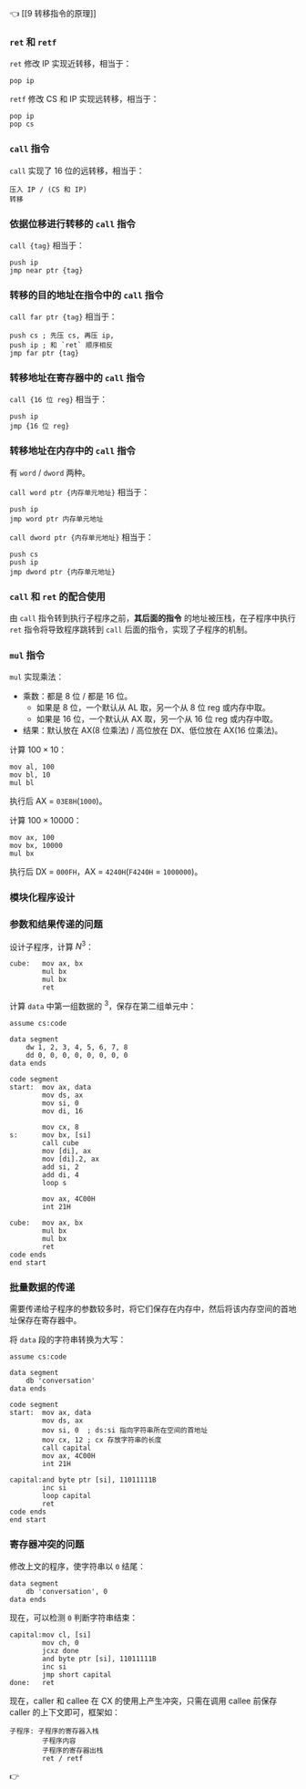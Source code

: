 👈 [[9 转移指令的原理]]

### `ret` 和 `retf`

`ret` 修改 IP 实现近转移，相当于：

```asmatmel
pop ip
```

`retf` 修改 CS 和 IP 实现远转移，相当于：

```asmatmel
pop ip
pop cs
```

### `call` 指令

`call` 实现了 $16$ 位的远转移，相当于：

```text
压入 IP / (CS 和 IP)
转移
```

### 依据位移进行转移的 `call` 指令

`call {tag}` 相当于：

```asmatmel
push ip
jmp near ptr {tag}
```

### 转移的目的地址在指令中的 `call` 指令

`call far ptr {tag}` 相当于：

```asmatmel
push cs ; 先压 cs, 再压 ip,
push ip ; 和 `ret` 顺序相反
jmp far ptr {tag}
```

### 转移地址在寄存器中的 `call` 指令

`call {16 位 reg}` 相当于：

```asmatmel
push ip
jmp {16 位 reg}
```

### 转移地址在内存中的 `call` 指令

有 `word` / `dword` 两种。

`call word ptr {内存单元地址}` 相当于：

```asmatmel
push ip
jmp word ptr 内存单元地址
```

`call dword ptr {内存单元地址}` 相当于：

```asmatmel
push cs
push ip
jmp dword ptr {内存单元地址}
```

### `call` 和 `ret` 的配合使用

由 `call` 指令转到执行子程序之前，**其后面的指令** 的地址被压栈，在子程序中执行 `ret` 指令将导致程序跳转到 `call` 后面的指令，实现了子程序的机制。

### `mul` 指令

`mul` 实现乘法：

- 乘数：都是 $8$ 位 / 都是 $16$ 位。
	- 如果是 $8$ 位，一个默认从 AL 取，另一个从 $8$ 位 reg 或内存中取。
	- 如果是 $16$ 位，一个默认从 AX 取，另一个从 $16$ 位 reg 或内存中取。
- 结果：默认放在 AX($8$ 位乘法) / 高位放在 DX、低位放在 AX($16$ 位乘法)。

计算 $100 \times 10$：

```asmatmel
mov al, 100
mov bl, 10
mul bl
```

执行后 AX = `03E8H`(`1000`)。

计算 $100 \times 10000$：

```asmatmel
mov ax, 100
mov bx, 10000
mul bx
```

执行后 DX = `000FH`，AX = `4240H`(`F4240H` = `1000000`)。

### 模块化程序设计

### 参数和结果传递的问题

设计子程序，计算 $N^3$：

```asmatmel
cube:   mov ax, bx
		mul bx
		mul bx
		ret
```

计算 `data` 中第一组数据的 $^3$，保存在第二组单元中：

```asmatmel
assume cs:code

data segment
	dw 1, 2, 3, 4, 5, 6, 7, 8
	dd 0, 0, 0, 0, 0, 0, 0, 0
data ends

code segment
start:  mov ax, data
		mov ds, ax
		mov si, 0
		mov di, 16
		
		mov cx, 8
s:      mov bx, [si]
		call cube
		mov [di], ax
		mov [di].2, ax
		add si, 2
		add di, 4
		loop s
		
		mov ax, 4C00H
		int 21H
		
cube:   mov ax, bx
		mul bx
		mul bx
		ret
code ends
end start
```

### 批量数据的传递

需要传递给子程序的参数较多时，将它们保存在内存中，然后将该内存空间的首地址保存在寄存器中。

将 `data` 段的字符串转换为大写：

```asmatmel
assume cs:code

data segment
	db 'conversation'
data ends

code segment
start:  mov ax, data
		mov ds, ax
		mov si, 0  ; ds:si 指向字符串所在空间的首地址
		mov cx, 12 ; cx 存放字符串的长度
		call capital
		mov ax, 4C00H
		int 21H
		
capital:and byte ptr [si], 11011111B
		inc si
		loop capital
		ret
code ends
end start
```

### 寄存器冲突的问题

修改上文的程序，使字符串以 `0` 结尾：

```asmatmel
data segment
	db 'conversation', 0
data ends
```

现在，可以检测 `0` 判断字符串结束：

```asmatmel
capital:mov cl, [si]
		mov ch, 0
		jcxz done
		and byte ptr [si], 11011111B
		inc si
		jmp short capital
done:   ret
```

现在，caller 和 callee 在 CX 的使用上产生冲突，只需在调用 callee 前保存 caller 的上下文即可，框架如：

```text
子程序: 子程序的寄存器入栈
		子程序内容
		子程序的寄存器出栈
		ret / retf
```

👉 